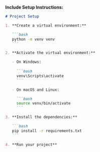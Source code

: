 **Include Setup Instructions:**

   ```markdown
   # Project Setup

   1. **Create a virtual environment:**

      ```bash
      python -m venv venv
      ```

   2. **Activate the virtual environment:**

      - On Windows:
        
        ```bash
        venv\Scripts\activate
        ```

      - On macOS and Linux:

        ```bash
        source venv/bin/activate
        ```

   3. **Install the dependencies:**

      ```bash
      pip install -r requirements.txt
      ```

   4. **Run your project**
   ```